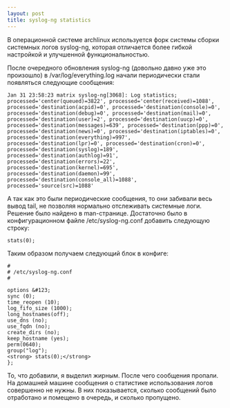 ```yaml
--- 
layout: post
title: syslog-ng statistics
---
```

В операционной системе archlinux используется форк системы сборки системных логов syslog-ng, которая отличается более гибкой настройкой и улучшенной функциональностью.

После очередного обновления syslog-ng (довольно давно уже это произошло) в /var/log/everything.log начали периодически стали появляться следующие сообщения:

    Jan 31 23:58:23 matrix syslog-ng[3068]: Log statistics; processed='center(queued)=3822', processed='center(received)=1088', processed='destination(acpid)=0', processed='destination(console)=0', processed='destination(debug)=0', processed='destination(mail)=0', processed='destination(user)=2', processed='destination(uucp)=0', processed='destination(messages)=639', processed='destination(ppp)=0', processed='destination(news)=0', processed='destination(iptables)=0', processed='destination(everything)=997', processed='destination(lpr)=0', processed='destination(cron)=0', processed='destination(syslog)=189', processed='destination(authlog)=91', processed='destination(errors)=22', processed='destination(kernel)=695', processed='destination(daemon)=99', processed='destination(console_all)=1088', processed='source(src)=1088'

А так как это были периодические сообщения, то они забивали весь вывод tail, не позволяя нормально отслеживать системные логи. Решение было найдено в man-странице. Достаточно было в конфигурационном файле /etc/syslog-ng.conf добавить следующую строку:

    stats(0);

Таким образом получаем следующий блок в конфиге:

    #
    # /etc/syslog-ng.conf
    #

    options &#123;
    sync (0);
    time_reopen (10);
    log_fifo_size (1000);
    long_hostnames(off);
    use_dns (no);
    use_fqdn (no);
    create_dirs (no);
    keep_hostname (yes);
    perm(0640);
    group("log");
    <strong> stats(0);</strong>
    };

То, что добавили, я выделил жирным. После чего сообщения пропали. На домашней машине сообщения о статистике использования логов совершенно не нужны. В них показывается, сколько сообщений было отработано и помещено в очередь, и сколько пропущено.
